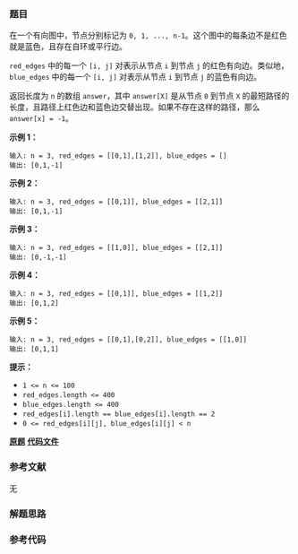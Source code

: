 ### 题目
在一个有向图中，节点分别标记为 `0, 1, ..., n-1`。这个图中的每条边不是红色就是蓝色，且存在自环或平行边。

`red_edges` 中的每一个 `[i, j]` 对表示从节点 `i` 到节点 `j` 的红色有向边。类似地，`blue_edges` 中的每一个
`[i, j]` 对表示从节点 `i` 到节点 `j` 的蓝色有向边。

返回长度为 `n` 的数组 `answer`，其中 `answer[X]` 是从节点 `0` 到节点 `X`
的最短路径的长度，且路径上红色边和蓝色边交替出现。如果不存在这样的路径，那么 `answer[x] = -1`。



**示例 1：**

    
    
    输入: n = 3, red_edges = [[0,1],[1,2]], blue_edges = []
    输出: [0,1,-1]
    

**示例 2：**

    
    
    输入: n = 3, red_edges = [[0,1]], blue_edges = [[2,1]]
    输出: [0,1,-1]
    

**示例 3：**

    
    
    输入: n = 3, red_edges = [[1,0]], blue_edges = [[2,1]]
    输出: [0,-1,-1]
    

**示例 4：**

    
    
    输入: n = 3, red_edges = [[0,1]], blue_edges = [[1,2]]
    输出: [0,1,2]
    

**示例 5：**

    
    
    输入: n = 3, red_edges = [[0,1],[0,2]], blue_edges = [[1,0]]
    输出: [0,1,1]
    



**提示：**

  * `1 <= n <= 100`
  * `red_edges.length <= 400`
  * `blue_edges.length <= 400`
  * `red_edges[i].length == blue_edges[i].length == 2`
  * `0 <= red_edges[i][j], blue_edges[i][j] < n`

 **[原题](https://leetcode-cn.com/problems/shortest-path-with-alternating-colors/)**    **[代码文件]()**


### 参考文献
无

### 解题思路




### 参考代码

```go


```




